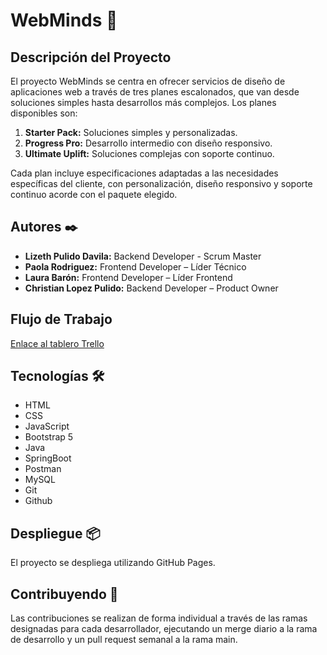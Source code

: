 # WebMinds 🧠

## Descripción del Proyecto

El proyecto WebMinds se centra en ofrecer servicios de diseño de aplicaciones web a través de tres planes escalonados, que van desde soluciones simples hasta desarrollos más complejos. Los planes disponibles son:

1. **Starter Pack:** Soluciones simples y personalizadas.
2. **Progress Pro:** Desarrollo intermedio con diseño responsivo.
3. **Ultimate Uplift:** Soluciones complejas con soporte continuo.

Cada plan incluye especificaciones adaptadas a las necesidades específicas del cliente, con personalización, diseño responsivo y soporte continuo acorde con el paquete elegido.

## Autores ✒️

- **Lizeth Pulido Davila:** Backend Developer - Scrum Master
- **Paola Rodriguez:** Frontend Developer – Líder Técnico
- **Laura Barón:** Frontend Developer – Líder Frontend
- **Christian Lopez Pulido:** Backend Developer – Product Owner

## Flujo de Trabajo
[Enlace al tablero Trello](https://trello.com/invite/b/8tsJVP30/ATTIeb87460285815eafdd0a53d6e6b7920537AFC43B/proyecto-generation)

## Tecnologías 🛠️

- HTML
- CSS
- JavaScript
- Bootstrap 5
- Java
- SpringBoot
- Postman
- MySQL
- Git
- Github

## Despliegue 📦

El proyecto se despliega utilizando GitHub Pages.

## Contribuyendo 📌

Las contribuciones se realizan de forma individual a través de las ramas designadas para cada desarrollador, ejecutando un merge diario a la rama de desarrollo y un pull request semanal a la rama main.
